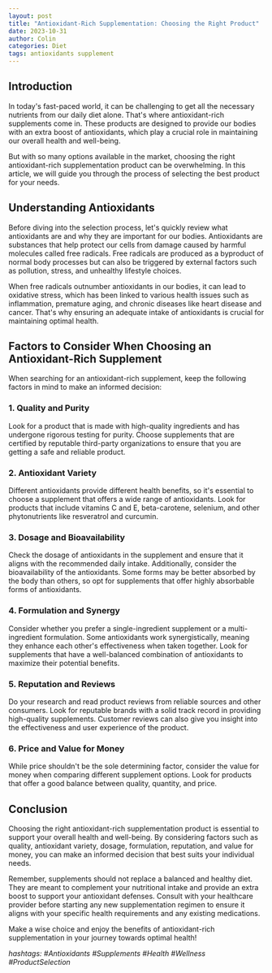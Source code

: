 ```yaml
---
layout: post
title: "Antioxidant-Rich Supplementation: Choosing the Right Product"
date: 2023-10-31
author: Colin
categories: Diet
tags: antioxidants supplement
---
```


## Introduction

In today's fast-paced world, it can be challenging to get all the necessary nutrients from our daily diet alone. That's where antioxidant-rich supplements come in. These products are designed to provide our bodies with an extra boost of antioxidants, which play a crucial role in maintaining our overall health and well-being.

But with so many options available in the market, choosing the right antioxidant-rich supplementation product can be overwhelming. In this article, we will guide you through the process of selecting the best product for your needs.

## Understanding Antioxidants

Before diving into the selection process, let's quickly review what antioxidants are and why they are important for our bodies. Antioxidants are substances that help protect our cells from damage caused by harmful molecules called free radicals. Free radicals are produced as a byproduct of normal body processes but can also be triggered by external factors such as pollution, stress, and unhealthy lifestyle choices.

When free radicals outnumber antioxidants in our bodies, it can lead to oxidative stress, which has been linked to various health issues such as inflammation, premature aging, and chronic diseases like heart disease and cancer. That's why ensuring an adequate intake of antioxidants is crucial for maintaining optimal health.

## Factors to Consider When Choosing an Antioxidant-Rich Supplement

When searching for an antioxidant-rich supplement, keep the following factors in mind to make an informed decision:

### 1. Quality and Purity

Look for a product that is made with high-quality ingredients and has undergone rigorous testing for purity. Choose supplements that are certified by reputable third-party organizations to ensure that you are getting a safe and reliable product.

### 2. Antioxidant Variety

Different antioxidants provide different health benefits, so it's essential to choose a supplement that offers a wide range of antioxidants. Look for products that include vitamins C and E, beta-carotene, selenium, and other phytonutrients like resveratrol and curcumin.

### 3. Dosage and Bioavailability

Check the dosage of antioxidants in the supplement and ensure that it aligns with the recommended daily intake. Additionally, consider the bioavailability of the antioxidants. Some forms may be better absorbed by the body than others, so opt for supplements that offer highly absorbable forms of antioxidants.

### 4. Formulation and Synergy

Consider whether you prefer a single-ingredient supplement or a multi-ingredient formulation. Some antioxidants work synergistically, meaning they enhance each other's effectiveness when taken together. Look for supplements that have a well-balanced combination of antioxidants to maximize their potential benefits.

### 5. Reputation and Reviews

Do your research and read product reviews from reliable sources and other consumers. Look for reputable brands with a solid track record in providing high-quality supplements. Customer reviews can also give you insight into the effectiveness and user experience of the product.

### 6. Price and Value for Money

While price shouldn't be the sole determining factor, consider the value for money when comparing different supplement options. Look for products that offer a good balance between quality, quantity, and price.

## Conclusion

Choosing the right antioxidant-rich supplementation product is essential to support your overall health and well-being. By considering factors such as quality, antioxidant variety, dosage, formulation, reputation, and value for money, you can make an informed decision that best suits your individual needs.

Remember, supplements should not replace a balanced and healthy diet. They are meant to complement your nutritional intake and provide an extra boost to support your antioxidant defenses. Consult with your healthcare provider before starting any new supplementation regimen to ensure it aligns with your specific health requirements and any existing medications.

Make a wise choice and enjoy the benefits of antioxidant-rich supplementation in your journey towards optimal health!

*hashtags: #Antioxidants #Supplements #Health #Wellness #ProductSelection*